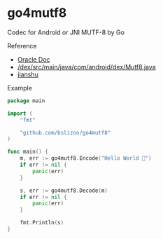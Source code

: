 # go4mutf8

Codec for Android or JNI MUTF-8 by Go

Reference

- [Oracle Doc](https://docs.oracle.com/javase/1.5.0/docs/guide/jni/spec/types.html#wp16542)
- [/dex/src/main/java/com/android/dex/Mutf8.java](https://www.google.com/search?q=libcore%5Cdex%5Csrc%5Cmain%5Cjava%5Ccom%5Candroid%5Cdex%5CMutf8.java)
- [jianshu](https://www.jianshu.com/p/f604a4224098)

Example

```go
package main

import (
	"fmt"

	"github.com/bslizon/go4mutf8"
)

func main() {
	m, err := go4mutf8.Encode("Hello World 🐒")
	if err != nil {
		panic(err)
	}

	s, err := go4mutf8.Decode(m)
	if err != nil {
		panic(err)
	}

	fmt.Println(s)
}

```